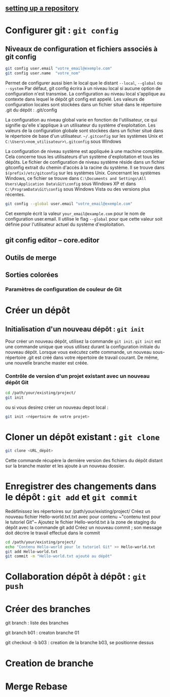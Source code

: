 [setting up a repository](https://fr.atlassian.com/git/tutorials/setting-up-a-repository)
--------------------------------------------------------------------------------------------------------------------------

# Configurer git :  `git config`

## Niveaux de configuration et fichiers associés à git config

```bash
git config user.email "votre_email@exemple.com"
git config user.name  "votre_nom"
```
Permet de configurer aussi bien le local que le distant `--local`, `--global` ou `--system`
Par défaut, git config écrira à un niveau local si aucune option de configuration n'est transmise. 
La configuration au niveau local s'applique au contexte dans lequel le dépôt git config est appelé. 
Les valeurs de configuration locales sont stockées dans un fichier situé dans le répertoire .git du dépôt : .git/config

La configuration au niveau global varie en fonction de l'utilisateur, ce qui signifie qu'elle s'applique à un utilisateur du système d'exploitation. 
Les valeurs de la configuration globale sont stockées dans un fichier situé dans le répertoire de base d'un utilisateur. `~/.gitconfig` sur les systèmes Unix et `C:\Users\<nom_utilisateur>\.gitconfig` sous Windows

La configuration de niveau système est appliquée à une machine complète. 
Cela concerne tous les utilisateurs d'un système d'exploitation et tous les dépôts. 
Le fichier de configuration de niveau système réside dans un fichier gitconfig extrait du chemin d'accès à la racine du système. 
Il se trouve dans `$(prefix)/etc/gitconfig` sur les systèmes Unix. 
Concernant les systèmes Windows, ce fichier se trouve dans `C:\Documents and Settings\All Users\Application Data\Git\config` sous Windows XP 
et dans `C:\ProgramData\Git\config` sous Windows Vista ou des versions plus récentes.


```bash
git config --global user.email "votre_email@exemple.com"
```

Cet exemple écrit la valeur `your_email@example.com` pour le nom de configuration user.email. 
Il utilise le flag `--global` pour que cette valeur soit définie pour l'utilisateur actuel du système d'exploitation.


## git config editor – core.editor


## Outils de merge

## Sorties colorées

### Paramètres de configuration de couleur de Git

# Créer un dépôt

## Initialisation d'un nouveau dépôt : `git init`

Pour créer un nouveau dépôt, utilisez la commande `git init`. 
`git init` est une commande unique que vous utilisez durant la configuration initiale du nouveau dépôt. 
Lorsque vous exécutez cette commande, un nouveau sous-répertoire .git est créé dans votre répertoire de travail courant. 
De même, une nouvelle branche master est créée. 

### Contrôle de version d'un projet existant avec un nouveau dépôt Git

```bash
cd /path/your/existing/project/
git init
```

ou si vous desirez créer un nouveau depot local : 

```bash
git init <répertoire de votre projet>
```

# Cloner un dépôt existant : `git clone`

```bash
git clone <URL_dépôt>
```
Cette commande récupère la dernière version des fichiers du dépôt distant sur la branche master et les ajoute à un nouveau dossier.




# Enregistrer des changements dans le dépôt : `git add` et `git commit`

Redéfinissez les répertoires sur /path/your/existing/project/
Créez un nouveau fichier Hello-world.txt.txt avec pour contenu ~"contenu test pour le tutoriel Git"~
Ajoutez le fichier Hello-world.txt à la zone de staging du dépôt avec la commande git add
Créez un nouveau commit ; son message doit décrire le travail effectué dans le commit

```bash
cd /path/your/existing/project/
echo "Contenu Hello-world pour le tutoriel Git" >> Hello-world.txt
git add Hello-world.txt
git commit -m "Hello-world.txt ajouté au dépôt"
```


# Collaboration dépôt à dépôt : `git push`



# Créer des branches

git branch : liste des branches

git branch b01  : creaton branche 01

git checkout -b b03 : creation de la branche b03, se positionne dessus 

# Creation de branche



# Merge Rebase
